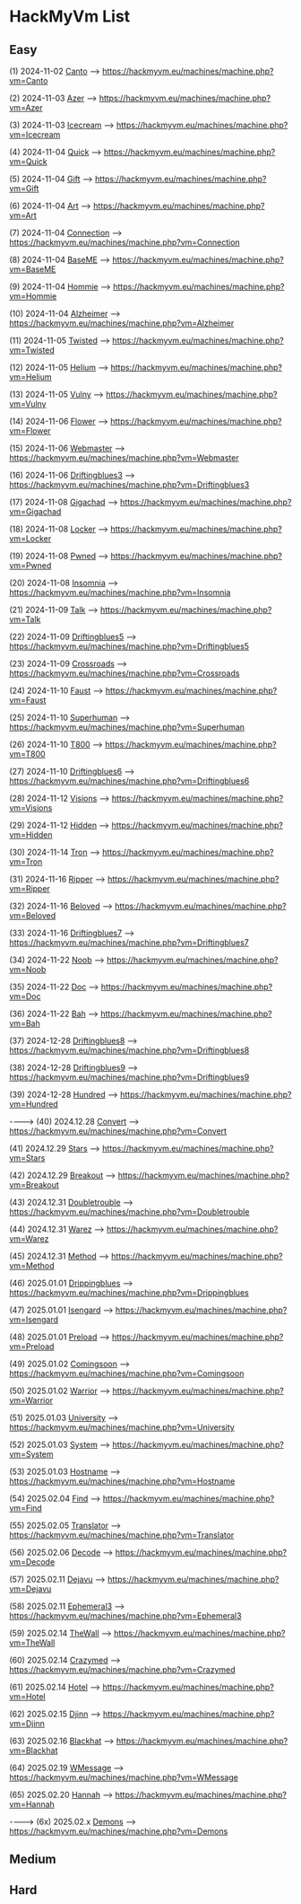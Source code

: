 # HackMyVm List

## Easy

(1) 2024-11-02 [Canto](./Canto.md) --> https://hackmyvm.eu/machines/machine.php?vm=Canto

(2) 2024-11-03 [Azer](./Azer.md) --> https://hackmyvm.eu/machines/machine.php?vm=Azer

(3) 2024-11-03 [Icecream](./Icecream.md) --> https://hackmyvm.eu/machines/machine.php?vm=Icecream

(4) 2024-11-04 [Quick](./Quick.md) --> https://hackmyvm.eu/machines/machine.php?vm=Quick

(5) 2024-11-04 [Gift](./Gift.md) --> https://hackmyvm.eu/machines/machine.php?vm=Gift

(6) 2024-11-04 [Art](./Art.md) --> https://hackmyvm.eu/machines/machine.php?vm=Art

(7) 2024-11-04 [Connection](./Connection.md) --> https://hackmyvm.eu/machines/machine.php?vm=Connection

(8) 2024-11-04 [BaseME](./BaseME.md) --> https://hackmyvm.eu/machines/machine.php?vm=BaseME

(9) 2024-11-04 [Hommie](./Hommie.md) --> https://hackmyvm.eu/machines/machine.php?vm=Hommie

(10) 2024-11-04 [Alzheimer](./Alzheimer.md) --> https://hackmyvm.eu/machines/machine.php?vm=Alzheimer

(11) 2024-11-05 [Twisted](./Twisted.md) --> https://hackmyvm.eu/machines/machine.php?vm=Twisted

(12) 2024-11-05 [Helium](./Helium.md) --> https://hackmyvm.eu/machines/machine.php?vm=Helium

(13) 2024-11-05 [Vulny](./Vulny.md) --> https://hackmyvm.eu/machines/machine.php?vm=Vulny

(14) 2024-11-06 [Flower](./Flower.md) --> https://hackmyvm.eu/machines/machine.php?vm=Flower

(15) 2024-11-06 [Webmaster](./Webmaster.md) --> https://hackmyvm.eu/machines/machine.php?vm=Webmaster

(16) 2024-11-06 [Driftingblues3](./Driftingblues3.md) --> https://hackmyvm.eu/machines/machine.php?vm=Driftingblues3

(17) 2024-11-08 [Gigachad](./Gigachad.md) --> https://hackmyvm.eu/machines/machine.php?vm=Gigachad

(18) 2024-11-08 [Locker](./Locker.md) --> https://hackmyvm.eu/machines/machine.php?vm=Locker

(19) 2024-11-08 [Pwned](./Pwned.md) --> https://hackmyvm.eu/machines/machine.php?vm=Pwned

(20) 2024-11-08 [Insomnia](./Insomnia.md) --> https://hackmyvm.eu/machines/machine.php?vm=Insomnia

(21) 2024-11-09 [Talk](./Talk.md) --> https://hackmyvm.eu/machines/machine.php?vm=Talk

(22) 2024-11-09 [Driftingblues5](./Driftingblues5.md) --> https://hackmyvm.eu/machines/machine.php?vm=Driftingblues5

(23) 2024-11-09 [Crossroads](./Crossroads.md) --> https://hackmyvm.eu/machines/machine.php?vm=Crossroads

(24) 2024-11-10 [Faust](./Faust.md) --> https://hackmyvm.eu/machines/machine.php?vm=Faust

(25) 2024-11-10 [Superhuman](./Superhuman.md) --> https://hackmyvm.eu/machines/machine.php?vm=Superhuman

(26) 2024-11-10 [T800](./T800.md) --> https://hackmyvm.eu/machines/machine.php?vm=T800

(27) 2024-11-10 [Driftingblues6](./Driftingblues6.md) --> https://hackmyvm.eu/machines/machine.php?vm=Driftingblues6

(28) 2024-11-12 [Visions](./Visions.md) --> https://hackmyvm.eu/machines/machine.php?vm=Visions

(29) 2024-11-12 [Hidden](./Hidden.md) --> https://hackmyvm.eu/machines/machine.php?vm=Hidden

(30) 2024-11-14 [Tron](./Tron.md) --> https://hackmyvm.eu/machines/machine.php?vm=Tron

(31) 2024-11-16 [Ripper](./Ripper.md) --> https://hackmyvm.eu/machines/machine.php?vm=Ripper

(32) 2024-11-16 [Beloved](./Beloved.md) --> https://hackmyvm.eu/machines/machine.php?vm=Beloved

(33) 2024-11-16 [Driftingblues7](./Driftingblues7.md) --> https://hackmyvm.eu/machines/machine.php?vm=Driftingblues7

(34) 2024-11-22 [Noob](./Noob.md) --> https://hackmyvm.eu/machines/machine.php?vm=Noob

(35) 2024-11-22 [Doc](./Doc.md) --> https://hackmyvm.eu/machines/machine.php?vm=Doc

(36) 2024-11-22 [Bah](./Bah.md) --> https://hackmyvm.eu/machines/machine.php?vm=Bah

(37) 2024-12-28 [Driftingblues8](./Driftingblues8.md) --> https://hackmyvm.eu/machines/machine.php?vm=Driftingblues8

(38) 2024-12-28 [Driftingblues9](./Driftingblues9.md) --> https://hackmyvm.eu/machines/machine.php?vm=Driftingblues9

(39) 2024-12-28 [Hundred](./Hundred.md) --> https://hackmyvm.eu/machines/machine.php?vm=Hundred

----> (40) 2024.12.28 [Convert](./Convert.md) --> https://hackmyvm.eu/machines/machine.php?vm=Convert

(41) 2024.12.29 [Stars](./Stars.md) --> https://hackmyvm.eu/machines/machine.php?vm=Stars

(42) 2024.12.29 [Breakout](./Breakout.md) --> https://hackmyvm.eu/machines/machine.php?vm=Breakout

(43) 2024.12.31 [Doubletrouble](./Doubletrouble.md) --> https://hackmyvm.eu/machines/machine.php?vm=Doubletrouble

(44) 2024.12.31 [Warez](./Warez.md) --> https://hackmyvm.eu/machines/machine.php?vm=Warez

(45) 2024.12.31 [Method](./Method.md) --> https://hackmyvm.eu/machines/machine.php?vm=Method

(46) 2025.01.01 [Drippingblues](./Drippingblues.md) --> https://hackmyvm.eu/machines/machine.php?vm=Drippingblues

(47) 2025.01.01 [Isengard](./Isengard.md) --> https://hackmyvm.eu/machines/machine.php?vm=Isengard

(48) 2025.01.01 [Preload](./Preload.md) --> https://hackmyvm.eu/machines/machine.php?vm=Preload

(49) 2025.01.02 [Comingsoon](./Comingsoon.md) --> https://hackmyvm.eu/machines/machine.php?vm=Comingsoon

(50) 2025.01.02 [Warrior](./Warrior.md) --> https://hackmyvm.eu/machines/machine.php?vm=Warrior

(51) 2025.01.03 [University](./University.md) --> https://hackmyvm.eu/machines/machine.php?vm=University

(52) 2025.01.03 [System](./System.md) --> https://hackmyvm.eu/machines/machine.php?vm=System

(53) 2025.01.03 [Hostname](./Hostname.md) --> https://hackmyvm.eu/machines/machine.php?vm=Hostname

(54) 2025.02.04 [Find](./Find.md) --> https://hackmyvm.eu/machines/machine.php?vm=Find

(55) 2025.02.05 [Translator](./Translator.md) --> https://hackmyvm.eu/machines/machine.php?vm=Translator

(56) 2025.02.06 [Decode](./Decode.md) --> https://hackmyvm.eu/machines/machine.php?vm=Decode

(57) 2025.02.11 [Dejavu](./Dejavu.md) --> https://hackmyvm.eu/machines/machine.php?vm=Dejavu

(58) 2025.02.11 [Ephemeral3](./Ephemeral3.md) --> https://hackmyvm.eu/machines/machine.php?vm=Ephemeral3

(59) 2025.02.14 [TheWall](./TheWall.md) --> https://hackmyvm.eu/machines/machine.php?vm=TheWall

(60) 2025.02.14 [Crazymed](./Crazymed.md) --> https://hackmyvm.eu/machines/machine.php?vm=Crazymed

(61) 2025.02.14 [Hotel](./Hotel.md) --> https://hackmyvm.eu/machines/machine.php?vm=Hotel

(62) 2025.02.15 [Djinn](./Djinn.md) --> https://hackmyvm.eu/machines/machine.php?vm=Djinn

(63) 2025.02.16 [Blackhat](./Blackhat.md) --> https://hackmyvm.eu/machines/machine.php?vm=Blackhat

(64) 2025.02.19 [WMessage](./WMessage.md) --> https://hackmyvm.eu/machines/machine.php?vm=WMessage

(65) 2025.02.20 [Hannah](./Hannah.md) --> https://hackmyvm.eu/machines/machine.php?vm=Hannah

----> (6x) 2025.02.x [Demons](./Demons.md) --> https://hackmyvm.eu/machines/machine.php?vm=Demons

## Medium

## Hard
